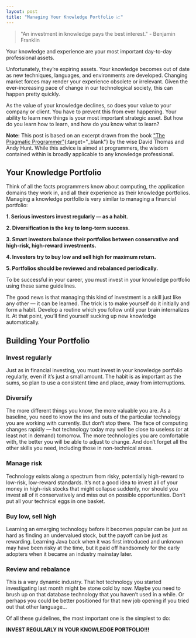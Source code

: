 ```yaml
---
layout: post
title: "Managing Your Knowledge Portfolio 📈"
---
```


> "An investment in knowledge pays the best interest." - Benjamin Franklin

Your knowledge and experience are your most important day-to-day professional assets.

Unfortunately, they’re expiring assets. Your knowledge becomes out of date as new techniques, languages, and environments are developed. Changing market forces may render your experience obsolete or irrelevant. Given the ever-increasing pace of change in our technological society, this can happen pretty quickly.

As the value of your knowledge declines, so does your value to your company or client. You have to prevent this from ever happening. Your ability to learn new things is your most important strategic asset. But how do you learn how to learn, and how do you know what to learn?

**Note:** This post is based on an excerpt drawn from the book ["The Pragmatic Programmer"](https://www.amazon.ca/Pragmatic-Programmer-journey-mastery-Anniversary-dp-0135957052/dp/0135957052/ref=dp_ob_title_bk){:target="_blank"} by the wise David Thomas and Andy Hunt. While this advice is aimed at programmers, the wisdom contained within is broadly applicable to any knowledge professional.

## Your Knowledge Portfolio

Think of all the facts programmers know about computing, the application domains they work in, and all their experience as their knowledge portfolios. Managing a knowledge portfolio is very similar to managing a financial portfolio:

**1. Serious investors invest regularly — as a habit.**

**2. Diversification is the key to long-term success.**

**3. Smart investors balance their portfolios between conservative and high-risk, high-reward investments.**

**4. Investors try to buy low and sell high for maximum return.**

**5. Portfolios should be reviewed and rebalanced periodically.**

To be successful in your career, you must invest in your knowledge portfolio using these same guidelines.

The good news is that managing this kind of investment is a skill just like any other — it can be learned. The trick is to make yourself do it initially and form a habit. Develop a routine which you follow until your brain internalizes it. At that point, you’ll find yourself sucking up new knowledge automatically.

## Building Your Portfolio

### Invest regularly
Just as in financial investing, you must invest in your knowledge portfolio regularly, even if it’s just a small amount. The habit is as important as the sums, so plan to use a consistent time and place, away from interruptions.

### Diversify
The more different things you know, the more valuable you are. As a baseline, you need to know the ins and outs of the particular technology you are working with currently. But don’t stop there. The face of computing changes rapidly — hot technology today may well be close to useless (or at least not in demand) tomorrow. The more technologies you are comfortable with, the better you will be able to adjust to change. And don’t forget all the other skills you need, including those in non-technical areas.

### Manage risk
Technology exists along a spectrum from risky, potentially high-reward to low-risk, low-reward standards. It’s not a good idea to invest all of your money in high-risk stocks that might collapse suddenly, nor should you invest all of it conservatively and miss out on possible opportunities. Don’t put all your technical eggs in one basket.

### Buy low, sell high
Learning an emerging technology before it becomes popular can be just as hard as finding an undervalued stock, but the payoff can be just as rewarding. Learning Java back when it was first introduced and unknown may have been risky at the time, but it paid off handsomely for the early adopters when it became an industry mainstay later.

### Review and rebalance
This is a very dynamic industry. That hot technology you started investigating last month might be stone cold by now. Maybe you need to brush up on that database technology that you haven’t used in a while. Or perhaps you could be better positioned for that new job opening if you tried out that other language...

Of all these guidelines, the most important one is the simplest to do:

**INVEST REGULARLY IN YOUR KNOWLEDGE PORTFOLIO!!!**